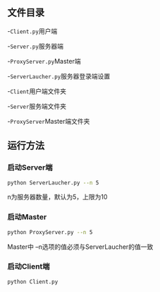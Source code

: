 ## 文件目录
-`Client.py`用户端

-`Server.py`服务器端

-`ProxyServer.py`Master端

-`ServerLaucher.py`服务器登录端设置

-`Client`用户端文件夹

-`Server`服务端文件夹

-`ProxyServer`Master端文件夹

## 运行方法

### 启动Server端

```sh
python ServerLaucher.py --n 5
```

n为服务器数量，默认为5，上限为10

### 启动Master

```sh
python ProxyServer.py --n 5
```

Master中 –n选项的值必须与ServerLaucher的值一致

### 启动Client端

```sh
python Client.py
```

